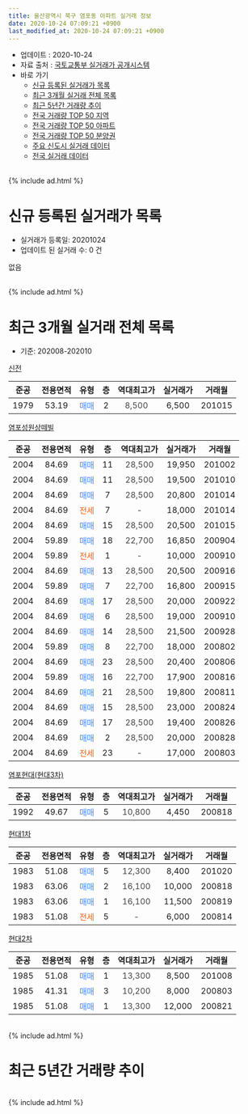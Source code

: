 ```yaml
---
title: 울산광역시 북구 염포동 아파트 실거래 정보
date: 2020-10-24 07:09:21 +0900
last_modified_at: 2020-10-24 07:09:21 +0900
---
```


* 업데이트 : 2020-10-24
* 자료 출처 : [국토교통부 실거래가 공개시스템](http://rt.molit.go.kr)
* 바로 가기
    * [신규 등록된 실거래가 목록](#신규-등록된-실거래가-목록)
    * [최근 3개월 실거래 전체 목록](#최근-3개월-실거래-전체-목록)
    * [최근 5년간 거래량 추이](#최근-5년간-거래량-추이)
    * [전국 거래량 TOP 50 지역](https://inasie.github.io/apt-trade-info/최근-3개월-전국에서-가장-거래가-많이-발생한-지역)
    * [전국 거래량 TOP 50 아파트](https://inasie.github.io/apt-trade-info/최근-3개월-전국에서-가장-거래가-많이-발생한-아파트)
    * [전국 거래량 TOP 50 분양권](https://inasie.github.io/apt-trade-info/최근-3개월-전국에서-가장-거래가-많이-발생한-분양권)
    * [주요 신도시 실거래 데이터](https://inasie.github.io/apt-trade-info/주요-신도시)
    * [전국 실거래 데이터](https://inasie.github.io/apt-trade-info/전국)
<br>
{% include ad.html %}
<br>

# 신규 등록된 실거래가 목록
* 실거래가 등록일: 20201024
* 업데이트 된 실거래 수: 0 건

없음

<br>
{% include ad.html %}
<br>

# 최근 3개월 실거래 전체 목록
* 기준: 202008-202010


[신전](https://search.naver.com/search.naver?query=%EC%9A%B8%EC%82%B0%EA%B4%91%EC%97%AD%EC%8B%9C+%EB%B6%81%EA%B5%AC+%EC%97%BC%ED%8F%AC%EB%8F%99+%EC%8B%A0%EC%A0%84)

|준공|전용면적|유형|층|역대최고가|실거래가|거래월|
|:---:|:---:|:---:|:---:|:---:|:---:|:---:|
|1979|53.19|<span style="color:#4285f3">매매</span>|2|<span style="color:#444444">8,500</span>|6,500|201015|

[염포성원상떼빌](https://search.naver.com/search.naver?query=%EC%9A%B8%EC%82%B0%EA%B4%91%EC%97%AD%EC%8B%9C+%EB%B6%81%EA%B5%AC+%EC%97%BC%ED%8F%AC%EB%8F%99+%EC%97%BC%ED%8F%AC%EC%84%B1%EC%9B%90%EC%83%81%EB%96%BC%EB%B9%8C)

|준공|전용면적|유형|층|역대최고가|실거래가|거래월|
|:---:|:---:|:---:|:---:|:---:|:---:|:---:|
|2004|84.69|<span style="color:#4285f3">매매</span>|11|<span style="color:#444444">28,500</span>|19,950|201002|
|2004|84.69|<span style="color:#4285f3">매매</span>|11|<span style="color:#444444">28,500</span>|19,500|201010|
|2004|84.69|<span style="color:#4285f3">매매</span>|7|<span style="color:#444444">28,500</span>|20,800|201014|
|2004|84.69|<span style="color:#ff5a00">전세</span>|7|<span style="color:#444444">-</span>|18,000|201014|
|2004|84.69|<span style="color:#4285f3">매매</span>|15|<span style="color:#444444">28,500</span>|20,500|201015|
|2004|59.89|<span style="color:#4285f3">매매</span>|18|<span style="color:#444444">22,700</span>|16,850|200904|
|2004|59.89|<span style="color:#ff5a00">전세</span>|1|<span style="color:#444444">-</span>|10,000|200910|
|2004|84.69|<span style="color:#4285f3">매매</span>|13|<span style="color:#444444">28,500</span>|20,500|200916|
|2004|59.89|<span style="color:#4285f3">매매</span>|7|<span style="color:#444444">22,700</span>|16,800|200915|
|2004|84.69|<span style="color:#4285f3">매매</span>|17|<span style="color:#444444">28,500</span>|20,000|200922|
|2004|84.69|<span style="color:#4285f3">매매</span>|6|<span style="color:#444444">28,500</span>|19,000|200910|
|2004|84.69|<span style="color:#4285f3">매매</span>|14|<span style="color:#444444">28,500</span>|21,500|200928|
|2004|59.89|<span style="color:#4285f3">매매</span>|8|<span style="color:#444444">22,700</span>|18,000|200802|
|2004|84.69|<span style="color:#4285f3">매매</span>|23|<span style="color:#444444">28,500</span>|20,400|200806|
|2004|59.89|<span style="color:#4285f3">매매</span>|16|<span style="color:#444444">22,700</span>|17,900|200816|
|2004|84.69|<span style="color:#4285f3">매매</span>|21|<span style="color:#444444">28,500</span>|19,800|200811|
|2004|84.69|<span style="color:#4285f3">매매</span>|15|<span style="color:#444444">28,500</span>|23,000|200824|
|2004|84.69|<span style="color:#4285f3">매매</span>|17|<span style="color:#444444">28,500</span>|19,400|200826|
|2004|84.69|<span style="color:#4285f3">매매</span>|2|<span style="color:#444444">28,500</span>|20,000|200828|
|2004|84.69|<span style="color:#ff5a00">전세</span>|23|<span style="color:#444444">-</span>|17,000|200803|

[염포현대(현대3차)](https://search.naver.com/search.naver?query=%EC%9A%B8%EC%82%B0%EA%B4%91%EC%97%AD%EC%8B%9C+%EB%B6%81%EA%B5%AC+%EC%97%BC%ED%8F%AC%EB%8F%99+%EC%97%BC%ED%8F%AC%ED%98%84%EB%8C%80%28%ED%98%84%EB%8C%803%EC%B0%A8%29)

|준공|전용면적|유형|층|역대최고가|실거래가|거래월|
|:---:|:---:|:---:|:---:|:---:|:---:|:---:|
|1992|49.67|<span style="color:#4285f3">매매</span>|5|<span style="color:#444444">10,800</span>|4,450|200818|

[현대1차](https://search.naver.com/search.naver?query=%EC%9A%B8%EC%82%B0%EA%B4%91%EC%97%AD%EC%8B%9C+%EB%B6%81%EA%B5%AC+%EC%97%BC%ED%8F%AC%EB%8F%99+%ED%98%84%EB%8C%801%EC%B0%A8)

|준공|전용면적|유형|층|역대최고가|실거래가|거래월|
|:---:|:---:|:---:|:---:|:---:|:---:|:---:|
|1983|51.08|<span style="color:#4285f3">매매</span>|5|<span style="color:#444444">12,300</span>|8,400|201020|
|1983|63.06|<span style="color:#4285f3">매매</span>|2|<span style="color:#444444">16,100</span>|10,000|200818|
|1983|63.06|<span style="color:#4285f3">매매</span>|1|<span style="color:#444444">16,100</span>|11,500|200819|
|1983|51.08|<span style="color:#ff5a00">전세</span>|5|<span style="color:#444444">-</span>|6,000|200814|

[현대2차](https://search.naver.com/search.naver?query=%EC%9A%B8%EC%82%B0%EA%B4%91%EC%97%AD%EC%8B%9C+%EB%B6%81%EA%B5%AC+%EC%97%BC%ED%8F%AC%EB%8F%99+%ED%98%84%EB%8C%802%EC%B0%A8)

|준공|전용면적|유형|층|역대최고가|실거래가|거래월|
|:---:|:---:|:---:|:---:|:---:|:---:|:---:|
|1985|51.08|<span style="color:#4285f3">매매</span>|1|<span style="color:#444444">13,300</span>|8,500|201008|
|1985|41.31|<span style="color:#4285f3">매매</span>|3|<span style="color:#444444">10,200</span>|8,000|200803|
|1985|51.08|<span style="color:#4285f3">매매</span>|1|<span style="color:#444444">13,300</span>|12,000|200821|


<br>
{% include ad.html %}
<br>

# 최근 5년간 거래량 추이


<div style="width:100%;">
    <canvas id="deal_progress" height="200"></canvas>
</div>

<script>
new Chart(document.getElementById("deal_progress"), {
    type: 'line',
    data: {
        labels: ['201510','201511','201512','201601','201602','201603','201604','201605','201606','201607','201608','201609','201610','201611','201612','201701','201702','201703','201704','201705','201706','201707','201708','201709','201710','201711','201712','201801','201802','201803','201804','201805','201806','201807','201808','201809','201810','201811','201812','201901','201902','201903','201904','201905','201906','201907','201908','201909','201910','201911','201912','202001','202002','202003','202004','202005','202006','202007','202008','202009','202010'],
        datasets: [{
            label: '매매',
            pointRadius: 1,
            data: [17, 17, 6, 15, 7, 12, 11, 8, 10, 10, 9, 4, 11, 6, 4, 8, 7, 16, 10, 10, 11, 12, 6, 5, 4, 10, 10, 2, 12, 18, 7, 11, 2, 2, 2, 2, 9, 5, 2, 11, 14, 8, 7, 7, 5, 9, 9, 14, 15, 16, 6, 11, 15, 3, 10, 7, 13, 8, 12, 6, 7],
            borderColor: "rgba(255, 201, 14, 1)",
            backgroundColor: "rgba(255, 201, 14, 0.5)",
            fill: false,
            lineTension: 0
        },{
            label: '전월세',
            pointRadius: 1,
            data: [11, 4, 3, 8, 2, 9, 7, 5, 3, 3, 3, 3, 6, 8, 6, 8, 3, 4, 6, 4, 7, 3, 10, 4, 3, 11, 5, 2, 8, 8, 10, 6, 8, 6, 5, 6, 11, 6, 5, 6, 8, 6, 7, 0, 7, 8, 10, 2, 7, 7, 5, 8, 6, 5, 5, 3, 6, 0, 2, 1, 1],
            borderColor: "rgba(0, 141, 185, 1)",
            backgroundColor: "rgba(0, 141, 185, 0.5)",
            fill: false,
            lineTension: 0
        }
        ]
    },
    options: {
        responsive: true,
        title: {
            display: false
        },
        tooltips: {
            mode: 'index',
            intersect: false
        },
        hover: {
            mode: 'nearest',
            intersect: true
        },
        scales: {
            xAxes: [{
                display: true,
                scaleLabel: {
                    display: true,
                    labelString: '년/월'
                }
            }],
            yAxes: [{
                display: true,
                ticks: {
                    suggestedMin: 0,
                },
                scaleLabel: {
                    display: true,
                    labelString: '실거래 수'
                }
            }]
        }
    }
});

</script>


<br>
{% include ad.html %}
<br>

